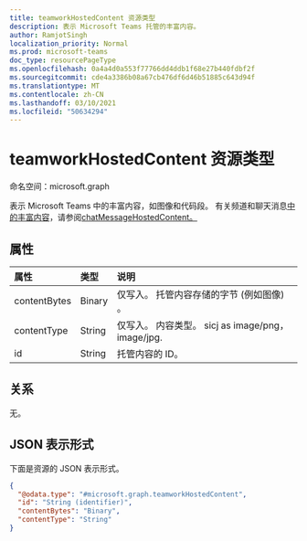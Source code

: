 ```yaml
---
title: teamworkHostedContent 资源类型
description: 表示 Microsoft Teams 托管的丰富内容。
author: RamjotSingh
localization_priority: Normal
ms.prod: microsoft-teams
doc_type: resourcePageType
ms.openlocfilehash: 0a4a4d0a553f77766dd4ddb1f68e27b440fdbf2f
ms.sourcegitcommit: cde4a3386b08a67cb476df6d46b51885c643d94f
ms.translationtype: MT
ms.contentlocale: zh-CN
ms.lasthandoff: 03/10/2021
ms.locfileid: "50634294"
---
```

# <a name="teamworkhostedcontent-resource-type"></a>teamworkHostedContent 资源类型

命名空间：microsoft.graph

表示 Microsoft Teams 中的丰富内容，如图像和代码段。 有关频道和聊天消息[中的丰富内容](chatMessage.md)，请参阅[chatMessageHostedContent。](chatMessageHostedContent.md)

## <a name="properties"></a>属性
|属性|类型|说明|
|:---|:---|:---|
|contentBytes|Binary|仅写入。 托管内容存储的字节 (例如图像) 。|
|contentType|String|仅写入。 内容类型。 sicj as image/png， image/jpg.|
|id|String|托管内容的 ID。|

## <a name="relationships"></a>关系
无。

## <a name="json-representation"></a>JSON 表示形式
下面是资源的 JSON 表示形式。
<!-- {
  "blockType": "resource",
  "keyProperty": "id",
  "@odata.type": "microsoft.graph.teamworkHostedContent",
  "openType": false
}
-->
``` json
{
  "@odata.type": "#microsoft.graph.teamworkHostedContent",
  "id": "String (identifier)",
  "contentBytes": "Binary",
  "contentType": "String"
}
```
